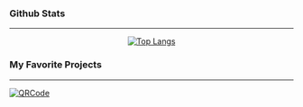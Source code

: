 ### Github Stats
---
<div align="center">
  
[![Top Langs](https://github-readme-stats.vercel.app/api/top-langs/?username=jgafarias&theme=github_dark_dimmed)](https://github.com/jgafarias/github-readme-stats)

</div>

### My Favorite Projects
---
[![QRCode](https://github-readme-stats.vercel.app/api/pin/?username=jgafarias&repo=QRCode-Generator&theme=github_dark_dimmed)](https://github.com/jgafarias/QRCode-Generator)
